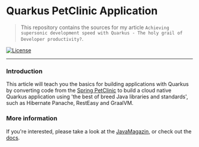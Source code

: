 # Quarkus PetClinic Application

> This repository contains the sources for my article 
> `Achieving supersonic development speed with Quarkus - The holy grail of Developer productivity?`.        

[![License](https://img.shields.io/badge/license-Apache%202-blue.svg)](https://raw.githubusercontent.com/fbascheper/kafka-connect-telegram/master/LICENSE.txt)

***

### Introduction

This article will teach you the basics for building applications with Quarkus by converting code from 
the [Spring PetClinic](https://github.com/spring-projects/spring-petclinic) to build a cloud native Quarkus 
application using 'the best of breed Java libraries and standards', such as Hibernate Panache, RestEasy and GraalVM.


### More information

If you're interested, please take a look at the [JavaMagazin](https://kiosk.entwickler.de/java-magazin/), or 
check out the [docs](./docs/00-Contents.md).

